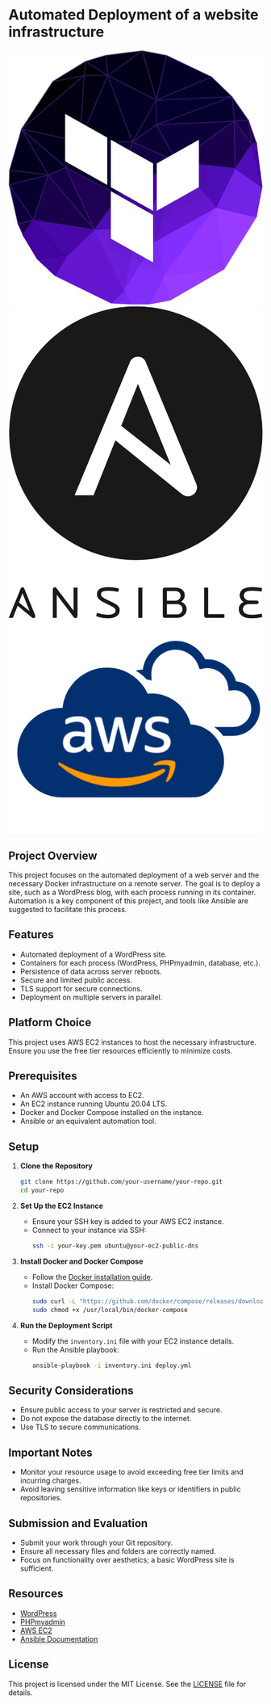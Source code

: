 # Automated Deployment of a website infrastructure

![alt text](terraform.png)
![alt text](ansible.png)
![alt text](aws.png)

## Project Overview

This project focuses on the automated deployment of a web server and the necessary Docker infrastructure on a remote server. The goal is to deploy a site, such as a WordPress blog, with each process running in its container. Automation is a key component of this project, and tools like Ansible are suggested to facilitate this process.

## Features

- Automated deployment of a WordPress site.
- Containers for each process (WordPress, PHPmyadmin, database, etc.).
- Persistence of data across server reboots.
- Secure and limited public access.
- TLS support for secure connections.
- Deployment on multiple servers in parallel.

## Platform Choice

This project uses AWS EC2 instances to host the necessary infrastructure. Ensure you use the free tier resources efficiently to minimize costs.

## Prerequisites

- An AWS account with access to EC2.
- An EC2 instance running Ubuntu 20.04 LTS.
- Docker and Docker Compose installed on the instance.
- Ansible or an equivalent automation tool.

## Setup

1. **Clone the Repository**
   ```sh
   git clone https://github.com/your-username/your-repo.git
   cd your-repo
   ```

2. **Set Up the EC2 Instance**
   - Ensure your SSH key is added to your AWS EC2 instance.
   - Connect to your instance via SSH:
     ```sh
     ssh -i your-key.pem ubuntu@your-ec2-public-dns
     ```

3. **Install Docker and Docker Compose**
   - Follow the [Docker installation guide](https://docs.docker.com/engine/install/ubuntu/).
   - Install Docker Compose:
     ```sh
     sudo curl -L "https://github.com/docker/compose/releases/download/1.29.2/docker-compose-$(uname -s)-$(uname -m)" -o /usr/local/bin/docker-compose
     sudo chmod +x /usr/local/bin/docker-compose
     ```

4. **Run the Deployment Script**
   - Modify the `inventory.ini` file with your EC2 instance details.
   - Run the Ansible playbook:
     ```sh
     ansible-playbook -i inventory.ini deploy.yml
     ```

## Security Considerations

- Ensure public access to your server is restricted and secure.
- Do not expose the database directly to the internet.
- Use TLS to secure communications.

## Important Notes

- Monitor your resource usage to avoid exceeding free tier limits and incurring charges.
- Avoid leaving sensitive information like keys or identifiers in public repositories.

## Submission and Evaluation

- Submit your work through your Git repository.
- Ensure all necessary files and folders are correctly named.
- Focus on functionality over aesthetics; a basic WordPress site is sufficient.

## Resources

- [WordPress](https://wordpress.org/)
- [PHPmyadmin](https://www.phpmyadmin.net/)
- [AWS EC2](https://aws.amazon.com/ec2/)
- [Ansible Documentation](https://docs.ansible.com/ansible/latest/index.html)

## License

This project is licensed under the MIT License. See the [LICENSE](LICENSE) file for details.

